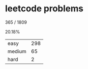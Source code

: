 # leetcode problems

365 / 1809

20.18%

|        |     |
| ------ | --- |
| easy   | 298  |
| medium | 65   |
| hard   | 2   |


